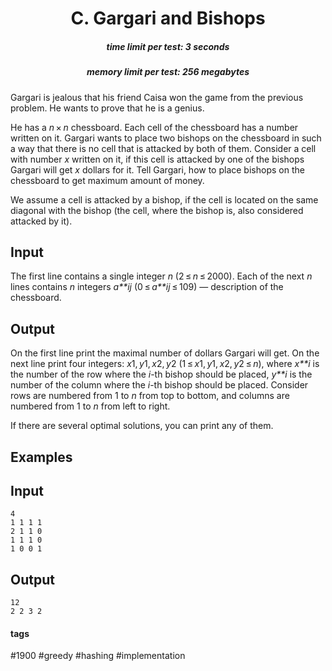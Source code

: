 <h1 style='text-align: center;'> C. Gargari and Bishops</h1>

<h5 style='text-align: center;'>time limit per test: 3 seconds</h5>
<h5 style='text-align: center;'>memory limit per test: 256 megabytes</h5>

Gargari is jealous that his friend Caisa won the game from the previous problem. He wants to prove that he is a genius.

He has a *n* × *n* chessboard. Each cell of the chessboard has a number written on it. Gargari wants to place two bishops on the chessboard in such a way that there is no cell that is attacked by both of them. Consider a cell with number *x* written on it, if this cell is attacked by one of the bishops Gargari will get *x* dollars for it. Tell Gargari, how to place bishops on the chessboard to get maximum amount of money.

We assume a cell is attacked by a bishop, if the cell is located on the same diagonal with the bishop (the cell, where the bishop is, also considered attacked by it).

## Input

The first line contains a single integer *n* (2 ≤ *n* ≤ 2000). Each of the next *n* lines contains *n* integers *a**ij* (0 ≤ *a**ij* ≤ 109) — description of the chessboard.

## Output

On the first line print the maximal number of dollars Gargari will get. On the next line print four integers: *x*1, *y*1, *x*2, *y*2 (1 ≤ *x*1, *y*1, *x*2, *y*2 ≤ *n*), where *x**i* is the number of the row where the *i*-th bishop should be placed, *y**i* is the number of the column where the *i*-th bishop should be placed. Consider rows are numbered from 1 to *n* from top to bottom, and columns are numbered from 1 to *n* from left to right.

If there are several optimal solutions, you can print any of them.

## Examples

## Input


```
4  
1 1 1 1  
2 1 1 0  
1 1 1 0  
1 0 0 1  

```
## Output


```
12  
2 2 3 2  

```


#### tags 

#1900 #greedy #hashing #implementation 